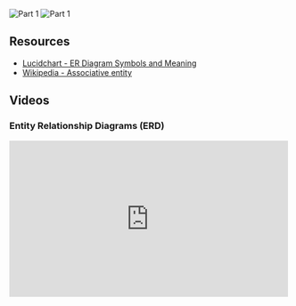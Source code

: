 
![Part 1](https://s3-us-west-2.amazonaws.com/assessment-images/misc/intro-to-data-part-1.jpg)
![Part 1](https://s3-us-west-2.amazonaws.com/assessment-images/misc/intro-to-data-part-2.jpg)

## Resources

- [Lucidchart - ER Diagram Symbols and Meaning](https://www.lucidchart.com/pages/ER-diagram-symbols-and-meaning)
- [Wikipedia - Associative entity](https://en.wikipedia.org/wiki/Associative_entity)

## Videos

### Entity Relationship Diagrams (ERD)

<iframe src="https://player.vimeo.com/video/142034756?byline=0&portrait=0" width="500" height="281" frameborder="0" webkitallowfullscreen mozallowfullscreen allowfullscreen></iframe>

